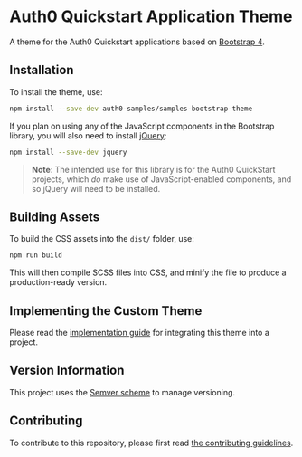 # Auth0 Quickstart Application Theme

A theme for the Auth0 Quickstart applications based on [Bootstrap 4](https://getbootstrap.com/docs/4.0/getting-started/introduction/).

## Installation

To install the theme, use:

```bash
npm install --save-dev auth0-samples/samples-bootstrap-theme
```


If you plan on using any of the JavaScript components in the Bootstrap library, you will also need to install [jQuery](https://github.com/jquery/jquery):

```bash
npm install --save-dev jquery
```

> **Note**: The intended use for this library is for the Auth0 QuickStart projects, which _do_ make use of JavaScript-enabled components, and so jQuery will need to be installed.

## Building Assets

To build the CSS assets into the `dist/` folder, use:

```bash
npm run build
```

This will then compile SCSS files into CSS, and minify the file to produce a production-ready version.

## Implementing the Custom Theme

Please read the [implementation guide](https://github.com/auth0-samples/samples-bootstrap-theme/wiki/Implementing-the-Design) for integrating this theme into a project.

## Version Information

This project uses the [Semver scheme](https://semver.org/) to manage versioning.

## Contributing

To contribute to this repository, please first read [the contributing guidelines](docs/CONTRIBUTING.md).
